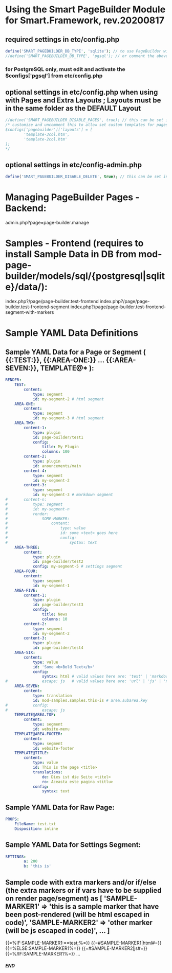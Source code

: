 
# Using the Smart PageBuilder Module for Smart.Framework, rev.20200817

## required settings in etc/config.php
```php
define('SMART_PAGEBUILDER_DB_TYPE', 'sqlite'); // to use PageBuilder with SQLite DB
//define('SMART_PAGEBUILDER_DB_TYPE', 'pgsql'); // or comment the above and uncomment this to use PageBuilder with PostgreSQL DB
```
### for PostgreSQL only, must edit and activate the $configs['pgsql'] from etc/config.php

## optional settings in etc/config.php when using with Pages and Extra Layouts ; Layouts must be in the same folder as the DEFAULT Layout
```php
//define('SMART_PAGEBUILDER_DISABLE_PAGES', true); // this can be set in etc/config.php to disable the use of pages and allow only segments
/* customize and uncomment this to allow set custom templates for pages
$configs['pagebuilder']['layouts'] = [
		'template-3col.htm',
		'template-2col.htm'
];
*/
```

## optional settings in etc/config-admin.php
```php
define('SMART_PAGEBUILDER_DISABLE_DELETE', true); // this can be set in etc/config-admin.php to disable page deletions in PageBuilder Manager (optional)
```

# Managing PageBuilder Pages - Backend:
admin.php?page=page-builder.manage

# Samples - Frontend (requires to install Sample Data in DB from mod-page-builder/models/sql/{postgresql|sqlite}/data/):
index.php?/page/page-builder.test-frontend
index.php?/page/page-builder.test-frontend-segment
index.php?/page/page-builder.test-frontend-segment-with-markers

# Sample YAML Data Definitions

## Sample YAML Data for a Page or Segment ( {{:TEST:}}, {{:AREA-ONE:}} ... {{:AREA-SEVEN:}}, TEMPLATE@* ):
```yaml
RENDER:
	TEST:
		content:
			type: segment
			id: my-segment-2 # html segment
	AREA-ONE:
		content:
			type: segment
			id: my-segment-3 # html segment
	AREA.TWO:
		content-1:
			type: plugin
			id: page-builder/test1
			config:
				title: My Plugin
				columns: 100
		content-2:
			type: plugin
			id: anouncements/main
		content-4:
			type: segment
			id: my-segment-2
		content-3:
			type: segment
			id: my-segment-3 # markdown segment
#		content-n:
#			type: segment
#			id: my-segment-n
#			render:
#				SOME-MARKER:
#					content:
#						type: value
#						id: some <text> goes here
#						config:
#							syntax: text
	AREA-THREE:
		content:
			type: plugin
			id: page-builder/test2
			config: my-segment-5 # settings segment
	AREA-FOUR:
		content:
			type: segment
			id: my-segment-1
	AREA-FIVE:
		content-1:
			type: plugin
			id: page-builder/test3
			config:
				title: News
				columns: 10
		content-2:
			type: segment
			id: my-segment-2
		content-3:
			type: plugin
			id: page-builder/test4
	AREA-SIX:
		content:
			type: value
			id: 'Some <b>Bold Text</b>'
			config:
				syntax: html # valid values here are: 'text' | 'markdown' | 'html' | 'jsval' | 'urlpart' | 'html' | 'raw' # 'html' will be trimmed + safe filtered ; 'text' (will be trimmed + escaped as html ; 'markdown' will be trimmed + rendered as html ; jsval will not be trimmed, will be escaped as JS ; 'urlpart' will not be trimmed, will be escaped as RawUrl ; 'raw' will be preserved but requires to be escaped somehow ...
#				escape: js   # valid values here are: 'url' | 'js' | 'num' | 'dec1' | 'dec2' | 'dec3' | 'dec4' | 'int' | 'bool'
	AREA-SEVEN:
		content:
			type: translation
			id: mod-samples.samples.this-is # area.subarea.key
#			config:
#				escape: js
	TEMPLATE@AREA.TOP:
		content:
			type: segment
			id: website-menu
	TEMPLATE@AREA.FOOTER:
		content:
			type: segment
			id: website-footer
	TEMPLATE@TITLE:
		content:
			type: value
			id: This is the page <title>
			translations:
				de: Dies ist die Seite <titel>
				ro: Aceasta este pagina <titlu>
			config:
				syntax: text
```

## Sample YAML Data for Raw Page:
```yaml
PROPS:
	FileName: test.txt
	Disposition: inline
```

## Sample YAML Data for Settings Segment:
```yaml
SETTINGS:
		a: 200
		b: 'this is'
```

## Sample code with extra markers and/or if/else (the extra markers or if vars have to be supplied on render page/segment) as [ 'SAMPLE-MARKER1' => 'this is a sample marker that have been post-rendered (will be html escaped in code)', 'SAMPLE-MARKER2' => 'other marker (will be js escaped in code)', ... ]

{{=%IF:SAMPLE-MARKER1:==test;%=}}
	{{=#SAMPLE-MARKER1|html#=}}
{{=%ELSE:SAMPLE-MARKER1%=}}
	{{=#SAMPLE-MARKER2|js#=}}
{{=%/IF:SAMPLE-MARKER1%=}}
...

##### END
